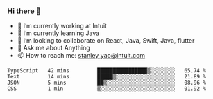 ### Hi there 👋

- 🔭 I’m currently working at Intuit 
- 🌱 I’m currently learning Java
- 👯 I’m looking to collaborate on React, Java, Swift, Java, flutter
- 💬 Ask me about Anything
- 📫 How to reach me: stanley_yao@intuit.com


<!--START_SECTION:waka-->
```text
TypeScript   42 mins         ████████████████▒░░░░░░░░   65.74 % 
Text         14 mins         █████▒░░░░░░░░░░░░░░░░░░░   21.89 % 
JSON         5 mins          ██▒░░░░░░░░░░░░░░░░░░░░░░   08.96 % 
CSS          1 min           ▒░░░░░░░░░░░░░░░░░░░░░░░░   01.92 % 
```
<!--END_SECTION:waka-->
